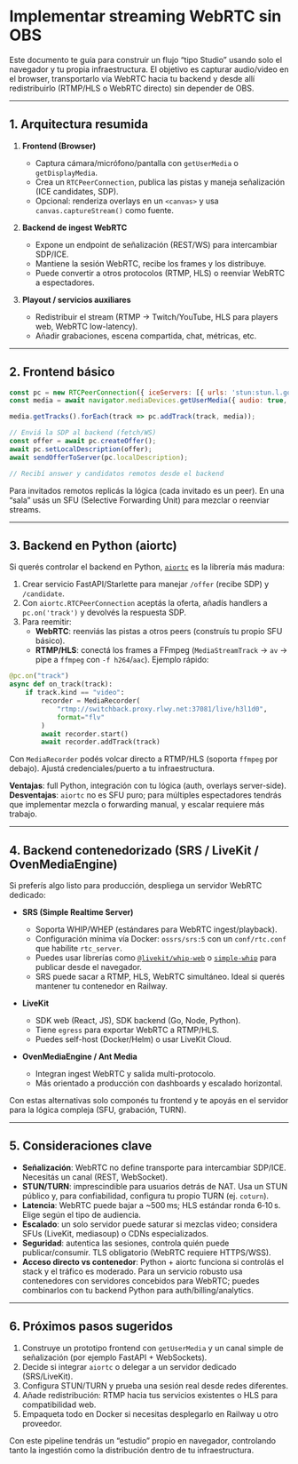 # Implementar streaming WebRTC sin OBS

Este documento te guía para construir un flujo “tipo Studio” usando solo el navegador y tu propia infraestructura. El objetivo es capturar audio/video en el browser, transportarlo vía WebRTC hacia tu backend y desde allí redistribuirlo (RTMP/HLS o WebRTC directo) sin depender de OBS.

---

## 1. Arquitectura resumida

1. **Frontend (Browser)**  
   - Captura cámara/micrófono/pantalla con `getUserMedia` o `getDisplayMedia`.  
   - Crea un `RTCPeerConnection`, publica las pistas y maneja señalización (ICE candidates, SDP).  
   - Opcional: renderiza overlays en un `<canvas>` y usa `canvas.captureStream()` como fuente.

2. **Backend de ingest WebRTC**  
   - Expone un endpoint de señalización (REST/WS) para intercambiar SDP/ICE.  
   - Mantiene la sesión WebRTC, recibe los frames y los distribuye.  
   - Puede convertir a otros protocolos (RTMP, HLS) o reenviar WebRTC a espectadores.

3. **Playout / servicios auxiliares**  
   - Redistribuir el stream (RTMP → Twitch/YouTube, HLS para players web, WebRTC low-latency).  
   - Añadir grabaciones, escena compartida, chat, métricas, etc.

---

## 2. Frontend básico

```js
const pc = new RTCPeerConnection({ iceServers: [{ urls: 'stun:stun.l.google.com:19302' }] });
const media = await navigator.mediaDevices.getUserMedia({ audio: true, video: true });

media.getTracks().forEach(track => pc.addTrack(track, media));

// Enviá la SDP al backend (fetch/WS)
const offer = await pc.createOffer();
await pc.setLocalDescription(offer);
await sendOfferToServer(pc.localDescription);

// Recibí answer y candidatos remotos desde el backend
```

Para invitados remotos replicás la lógica (cada invitado es un peer). En una “sala” usás un SFU (Selective Forwarding Unit) para mezclar o reenviar streams.

---

## 3. Backend en Python (aiortc)

Si querés controlar el backend en Python, [`aiortc`](https://github.com/aiortc/aiortc) es la librería más madura:

1. Crear servicio FastAPI/Starlette para manejar `/offer` (recibe SDP) y `/candidate`.  
2. Con `aiortc.RTCPeerConnection` aceptás la oferta, añadís handlers a `pc.on('track')` y devolvés la respuesta SDP.  
3. Para reemitir:
   - **WebRTC**: reenviás las pistas a otros peers (construís tu propio SFU básico).  
   - **RTMP/HLS**: conectá los frames a FFmpeg (`MediaStreamTrack` → `av` → pipe a `ffmpeg` con `-f h264`/`aac`). Ejemplo rápido:

```python
@pc.on("track")
async def on_track(track):
    if track.kind == "video":
        recorder = MediaRecorder(
            "rtmp://switchback.proxy.rlwy.net:37081/live/h3l1d0",
            format="flv"
        )
        await recorder.start()
        await recorder.addTrack(track)
```

Con `MediaRecorder` podés volcar directo a RTMP/HLS (soporta `ffmpeg` por debajo). Ajustá credenciales/puerto a tu infraestructura.

**Ventajas**: full Python, integración con tu lógica (auth, overlays server-side).  
**Desventajas**: `aiortc` no es SFU puro; para múltiples espectadores tendrás que implementar mezcla o forwarding manual, y escalar requiere más trabajo.

---

## 4. Backend contenedorizado (SRS / LiveKit / OvenMediaEngine)

Si preferís algo listo para producción, despliega un servidor WebRTC dedicado:

- **SRS (Simple Realtime Server)**  
  - Soporta WHIP/WHEP (estándares para WebRTC ingest/playback).  
  - Configuración mínima vía Docker: `ossrs/srs:5` con un `conf/rtc.conf` que habilite `rtc_server`.  
  - Puedes usar librerías como [`@livekit/whip-web`](https://github.com/livekit/client-sdk-js) o [`simple-whip`](https://github.com/membrane/simple-whip-client-js) para publicar desde el navegador.  
  - SRS puede sacar a RTMP, HLS, WebRTC simultáneo. Ideal si querés mantener tu contenedor en Railway.

- **LiveKit**  
  - SDK web (React, JS), SDK backend (Go, Node, Python).  
  - Tiene `egress` para exportar WebRTC a RTMP/HLS.  
  - Puedes self-host (Docker/Helm) o usar LiveKit Cloud.

- **OvenMediaEngine / Ant Media**  
  - Integran ingest WebRTC y salida multi-protocolo.  
  - Más orientado a producción con dashboards y escalado horizontal.

Con estas alternativas solo componés tu frontend y te apoyás en el servidor para la lógica compleja (SFU, grabación, TURN).

---

## 5. Consideraciones clave

- **Señalización**: WebRTC no define transporte para intercambiar SDP/ICE. Necesitás un canal (REST, WebSocket).  
- **STUN/TURN**: imprescindible para usuarios detrás de NAT. Usa un STUN público y, para confiabilidad, configura tu propio TURN (ej. `coturn`).  
- **Latencia**: WebRTC puede bajar a ~500 ms; HLS estándar ronda 6‑10 s. Elige según el tipo de audiencia.  
- **Escalado**: un solo servidor puede saturar si mezclas video; considera SFUs (LiveKit, mediasoup) o CDNs especializados.  
- **Seguridad**: autentica las sesiones, controla quién puede publicar/consumir. TLS obligatorio (WebRTC requiere HTTPS/WSS).  
- **Acceso directo vs contenedor**: Python + aiortc funciona si controlás el stack y el tráfico es moderado. Para un servicio robusto usa contenedores con servidores concebidos para WebRTC; puedes combinarlos con tu backend Python para auth/billing/analytics.

---

## 6. Próximos pasos sugeridos

1. Construye un prototipo frontend con `getUserMedia` y un canal simple de señalización (por ejemplo FastAPI + WebSockets).  
2. Decide si integrar `aiortc` o delegar a un servidor dedicado (SRS/LiveKit).  
3. Configura STUN/TURN y prueba una sesión real desde redes diferentes.  
4. Añade redistribución: RTMP hacia tus servicios existentes o HLS para compatibilidad web.  
5. Empaqueta todo en Docker si necesitas desplegarlo en Railway u otro proveedor.

Con este pipeline tendrás un “estudio” propio en navegador, controlando tanto la ingestión como la distribución dentro de tu infraestructura.
